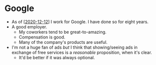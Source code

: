 # Google

- As of [[2020-12-12]] I work for Google. I have done so for eight years.
- A good employer.
  - My coworkers tend to be great-to-amazing.
  - Compensation is good. 
  - Many of the company's products are useful.
- I'm not a huge fan of ads *but* I think that showing/seeing ads in exchange of free services is a *reasonable* proposition, when it's clear.
  - It'd be better if it was always optional.


[//begin]: # "Autogenerated link references for markdown compatibility"
[2020-12-12]: journal/2020-12-12 "2020-12-12"
[//end]: # "Autogenerated link references"